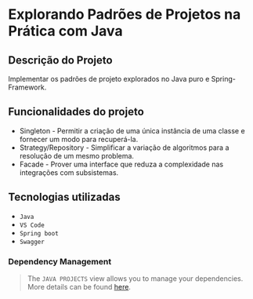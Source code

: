# Explorando Padrões de Projetos na Prática com Java

## Descrição do Projeto
Implementar os padrões de projeto explorados no Java puro e Spring-Framework.


## Funcionalidades do projeto

- Singleton - Permitir a criação de uma única instância de uma classe e fornecer um modo para recuperá-la.
- Strategy/Repository - Simplificar a variação de algoritmos para a resolução de um mesmo problema.
- Facade -  Prover uma interface que reduza a complexidade nas integrações com subsistemas.


## Tecnologias utilizadas
- `Java`
- `VS Code`
- `Spring boot`
- `Swagger`


### Dependency Management

>The `JAVA PROJECTS` view allows you to manage your dependencies. More details can be found [here](https://github.com/microsoft/vscode-java-dependency#manage-dependencies).